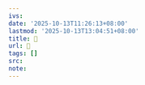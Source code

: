 ```yaml
---
ivs:
date: '2025-10-13T11:26:13+08:00'
lastmod: '2025-10-13T13:04:51+08:00'
title: 󰎥
url: 󰎥
tags: []
src:
note:
---
```

